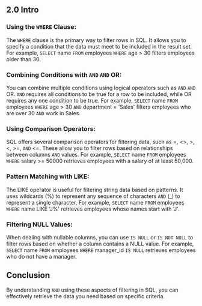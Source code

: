 ## 2.0 Intro

### Using the `WHERE` Clause:

The `WHERE` clause is the primary way to filter rows in SQL. It allows you to specify a condition that the data must meet to be included in the result set. For example, `SELECT` name `FROM` employees `WHERE` age > 30 filters employees older than 30.

### Combining Conditions with `AND` `AND` OR:

You can combine multiple conditions using logical operators such as `AND` `AND` OR. `AND` requires all conditions to be true for a row to be included, while OR requires any one condition to be true. For example, `SELECT` name `FROM` employees `WHERE` age > 30 `AND` department = 'Sales' filters employees who are over 30 `AND` work in Sales.

### Using Comparison Operators:

SQL offers several comparison operators for filtering data, such as =, <>, >, <, >=, `AND` <=. These allow you to filter rows based on relationships between columns `AND` values. For example, `SELECT` name `FROM` employees `WHERE` salary >= 50000 retrieves employees with a salary of at least 50,000.

### Pattern Matching with LIKE:

The LIKE operator is useful for filtering string data based on patterns. It uses wildcards (%) to represent any sequence of characters `AND` (\_) to represent a single character. For example, `SELECT` name `FROM` employees `WHERE` name LIKE 'J%' retrieves employees whose names start with 'J'.

### Filtering NULL Values:

When dealing with nullable columns, you can use `IS NULL` or `IS NOT NULL` to filter rows based on whether a column contains a NULL value. For example, `SELECT` name `FROM` employees `WHERE` manager_id `IS NULL` retrieves employees who do not have a manager.

## Conclusion

By understanding `AND` using these aspects of filtering in SQL, you can effectively retrieve the data you need based on specific criteria.
